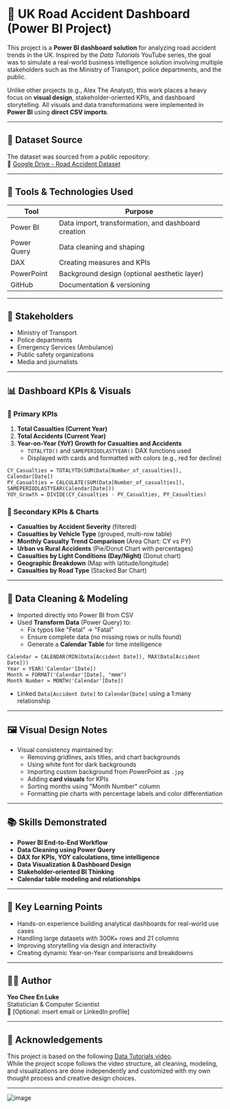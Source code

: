 # 🚦 UK Road Accident Dashboard (Power BI Project)

This project is a **Power BI dashboard solution** for analyzing road accident trends in the UK. Inspired by the *Data Tutorials* YouTube series, the goal was to simulate a real-world business intelligence solution involving multiple stakeholders such as the Ministry of Transport, police departments, and the public.

Unlike other projects (e.g., Alex The Analyst), this work places a heavy focus on **visual design**, stakeholder-oriented KPIs, and dashboard storytelling. All visuals and data transformations were implemented in **Power BI** using **direct CSV imports**.

---

## 📁 Dataset Source

The dataset was sourced from a public repository:  
🔗 [Google Drive - Road Accident Dataset](https://drive.google.com/drive/folders/1pCNs-TRPznlbAn712gAGy7XfBnWs2QJm)

---

## 🧰 Tools & Technologies Used

| Tool           | Purpose                               |
|----------------|----------------------------------------|
| Power BI       | Data import, transformation, and dashboard creation |
| Power Query    | Data cleaning and shaping              |
| DAX            | Creating measures and KPIs             |
| PowerPoint     | Background design (optional aesthetic layer) |
| GitHub         | Documentation & versioning             |

---

## 👥 Stakeholders

- Ministry of Transport  
- Police departments  
- Emergency Services (Ambulance)  
- Public safety organizations  
- Media and journalists  

---

## 📊 Dashboard KPIs & Visuals

### 🔹 Primary KPIs

1. **Total Casualties (Current Year)**  
2. **Total Accidents (Current Year)**  
3. **Year-on-Year (YoY) Growth for Casualties and Accidents**  
   - `TOTALYTD()` and `SAMEPERIODLASTYEAR()` DAX functions used
   - Displayed with cards and formatted with colors (e.g., red for decline)

```DAX
CY_Casualties = TOTALYTD(SUM(Data[Number_of_casualties]), Calendar[Date])
PY_Casualties = CALCULATE(SUM(Data[Number_of_casualties]), SAMEPERIODLASTYEAR(Calendar[Date]))
YOY_Growth = DIVIDE(CY_Casualties - PY_Casualties, PY_Casualties)
```

### 🔹 Secondary KPIs & Charts

- **Casualties by Accident Severity** (filtered)
- **Casualties by Vehicle Type** (grouped, multi-row table)
- **Monthly Casualty Trend Comparison** (Area Chart: CY vs PY)
- **Urban vs Rural Accidents** (Pie/Donut Chart with percentages)
- **Casualties by Light Conditions (Day/Night)** (Donut chart)
- **Geographic Breakdown** (Map with latitude/longitude)
- **Casualties by Road Type** (Stacked Bar Chart)

---

## 🧹 Data Cleaning & Modeling

- Imported directly into Power BI from CSV
- Used **Transform Data** (Power Query) to:
  - Fix typos like "Fetal" → "Fatal"
  - Ensure complete data (no missing rows or nulls found)
  - Generate a **Calendar Table** for time intelligence

```DAX
Calendar = CALENDAR(MIN(Data[Accident Date]), MAX(Data[Accident Date]))
Year = YEAR('Calendar'[Date])
Month = FORMAT('Calendar'[Date], "mmm")
Month Number = MONTH('Calendar'[Date])
```

- Linked `Data[Accident Date]` to `Calendar[Date]` using a 1:many relationship

---

## 🖼️ Visual Design Notes

- Visual consistency maintained by:
  - Removing gridlines, axis titles, and chart backgrounds
  - Using white font for dark backgrounds
  - Importing custom background from PowerPoint as `.jpg`
  - Adding **card visuals** for KPIs
  - Sorting months using "Month Number" column
  - Formatting pie charts with percentage labels and color differentiation

---

## 📚 Skills Demonstrated

- **Power BI End-to-End Workflow**
- **Data Cleaning using Power Query**
- **DAX for KPIs, YOY calculations, time intelligence**
- **Data Visualization & Dashboard Design**
- **Stakeholder-oriented BI Thinking**
- **Calendar table modeling and relationships**

---

## 🧠 Key Learning Points

- Hands-on experience building analytical dashboards for real-world use cases  
- Handling large datasets with 300K+ rows and 21 columns  
- Improving storytelling via design and interactivity  
- Creating dynamic Year-on-Year comparisons and breakdowns  

---

## 🧑‍💼 Author

**Yeo Chee En Luke**  
Statistician & Computer Scientist  
📧 [Optional: insert email or LinkedIn profile]

---

## 🎥 Acknowledgements

This project is based on the following [Data Tutorials video](https://www.youtube.com/watch?v=Hn9f13uoLAQ&list=PLNr6y7fJuf_f9wCIPQTun4pMosf5e4fFk&index=4).  
While the project scope follows the video structure, all cleaning, modeling, and visualizations are done independently and customized with my own thought process and creative design choices.

---


![image](https://github.com/user-attachments/assets/8f53a1b3-00a3-4969-ae3b-feb170cc80bd)
